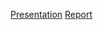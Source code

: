 [Presentation]("https://github.com/Eslsamu/3DMinigolf/blob/master/Phase%203%20presentation.pdf") 
[Report]("https://github.com/Eslsamu/3DMinigolf/blob/master/Report%203D%20Minigolf%20.pdf") 
